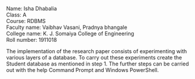 Name: Isha Dhabalia  
Class: A  
Course: RDBMS  
Faculty name: Vaibhav Vasani, Pradnya bhangale  
College name: K. J. Somaiya College of Engineering  
Roll number: 1911018  


The implementation of the research paper consists of experimenting with various layers of a database. 
To carry out these experiments create the Student database as mentioned in step 1. 
The further steps can be carried out with the help Command Prompt and Windows PowerShell.
